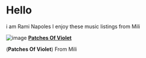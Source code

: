# Hello
i am Rami Napoles 
I enjoy these music listings from Mili

![image](https://github.com/user-attachments/assets/cdd7d2e9-adc1-4f14-9b0a-2e9449e03b61)
[**Patches Of Violet**](https://www.youtube.com/watch?v=G_JfKOjwzwo)

 (**Patches Of Violet**) From Mili





